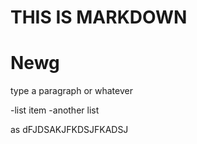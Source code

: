# THIS IS MARKDOWN

# Newg

type a paragraph or whatever

-list item
-another list 

as dFJDSAKJFKDSJFKADSJ
